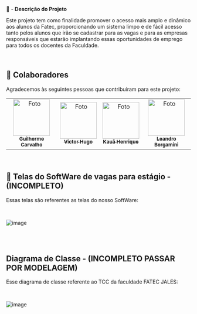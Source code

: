 📝 - <strong>Descrição do Projeto</strong>

  Este projeto tem como finalidade promover o acesso mais amplo e dinâmico aos alunos da Fatec, proporcionando um sistema limpo e de fácil acesso tanto pelos alunos que irão se cadastrar para as vagas e para as empresas responsáveis que estarão implantando essas oportunidades de emprego para todos os docentes da Faculdade.                             

</br>

## 🤝 Colaboradores

Agradecemos às seguintes pessoas que contribuíram para este projeto:

<table>
  <tr>
    <td align="center">
      <a href="https://github.com/guicarsiqsantos">
        <img src="https://avatars.githubusercontent.com/u/70959791?v=4" width="100px;" alt="Foto"/><br>
        <sub>
          <b>Guilherme Carvalho</b>
        </sub>
      </a>
    </td>
    <td align="center">
      <a href="https://github.com/VictorHFN">
        <img src="https://avatars.githubusercontent.com/u/74615333?v=4" width="100px;" alt="Foto"/><br>
        <sub>
          <b>Victor Hugo</b>
        </sub>
      </a>
    </td>
    <td align="center">
      <a href="https://github.com/Kaua27">
        <img src="https://avatars.githubusercontent.com/u/106820409?v=4" width="100px;" alt="Foto"/><br>
        <sub>
          <b>Kauã Henrique</b>
        </sub>
      </a>
    </td>
    <td align="center">
      <a href="https://github.com/LeandroBergamini">
        <img src="https://scontent-gru1-2.xx.fbcdn.net/v/t1.6435-9/104169738_687672685112542_1468337677738709328_n.png?_nc_cat=108&ccb=1-7&_nc_sid=174925&_nc_eui2=AeFgB3hURH1rc9l7sCZqkKWKsd8e2frMzMOx3x7Z-szMw4hlwK7RL4TUwbRp9II67yJrOJ24LbNwl1m9dCXBvQYX&_nc_ohc=isosHi466pUAX848skJ&_nc_ht=scontent-gru1-2.xx&oh=00_AfBz5Nm1R3lGSSWz5M0z0M1pU2DFVHX4jnLwQ04mGXxbTw&oe=652FB661" width="100px;" alt="Foto"/><br>
        <sub>
          <b>Leandro Bergamini</b>
        </sub>
      </a>
    </td>
  </tr>
</table>

</br>

## 🚀 Telas do SoftWare de vagas para estágio - (INCOMPLETO)

Essas telas são referentes as telas do nosso SoftWare:

</br>


![image](https://github.com/guicarsiqsantos/Documenta-o-TCC-Faculdade/assets/70959791/2bc6162a-4a7a-41b1-8ea1-7c003ac00bbf)

</br>
</br>


## Diagrama de Classe - (INCOMPLETO PASSAR POR MODELAGEM)


Esse diagrama de classe referente ao TCC da faculdade FATEC JALES:

</br>


![image](https://github.com/guicarsiqsantos/Documenta-o-TCC-Faculdade/assets/70959791/bcbd7883-b34d-404d-93f0-7fe8cd2c7891)

